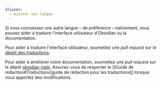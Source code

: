 ```yaml
---
aliases:
  - Ajouter une langue
---
```

Si vous connaissez une autre langue – de préférence – nativement, vous pouvez aider à traduire l'interface utilisateur d'Obsidian ou la documentation.

Pour aider à traduire l'interface utilisateur, soumettez une *pull request* sur le [dépôt des traductions](https://github.com/obsidianmd/obsidian-translations).

Pour aider à améliorer notre documentation, soumettez une *pull request* sur le dépôt [obsidian-help](https://github.com/obsidianmd/obsidian-help). Assurez-vous de respecter le [[Guide de rédaction#Traductions|guide de rédaction pour les traductions]] lorsque vous apportez des modifications.

